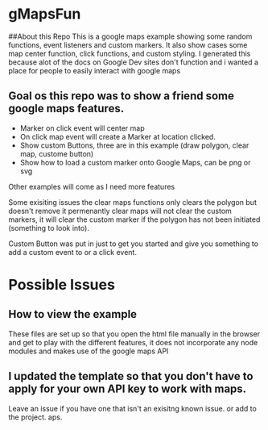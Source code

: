 # gMapsFun
##About this Repo
This is a google maps example showing some random functions, event listeners and custom markers.
It also show cases some map center function, click functions, and custom styling.
I generated this because alot of the docs on Google Dev sites don't function and i wanted a place 
for people to easily interact with google maps

## Goal os this repo was to show a friend some google maps features.
* Marker on click event will center map
* On click map event will create a Marker at location clicked.
* Show custom Buttons, three are in this example (draw polygon, clear map, custome button)
* Show how to load a custom marker onto Google Maps, can be png or svg

Other examples will come as I need more features

Some exisiting issues the clear maps functions only clears the polygon but doesn't remove it permenantly
clear maps will not clear the custom markers, it will clear the custom marker if the polygon has not been
initiated (something to look into).

Custom Button was put in just to get you started and give you something to add a custom event to or a click event.

# Possible Issues
## How to view the example

These files are set up so that you open the html file manually in the browser and get to play with the different features, it does not incorporate any node modules
and makes use of the google maps API

## I updated the template so that you don't have to apply for your own API key to work with maps.
Leave an issue if you have one that isn't an exisitng known issue. or add to the project. aps. 
